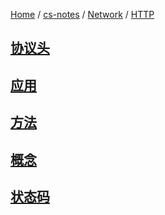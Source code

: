 [Home](https://mengxianbin.github.io) /
[cs-notes](https://mengxianbin.github.io/cs-notes/site) /
[Network](https://mengxianbin.github.io/cs-notes/site/Network) /
[HTTP](https://mengxianbin.github.io/cs-notes/site/Network/HTTP)

## [协议头](https://mengxianbin.github.io/cs-notes/site/Network/HTTP/%E5%8D%8F%E8%AE%AE%E5%A4%B4/)

## [应用](https://mengxianbin.github.io/cs-notes/site/Network/HTTP/%E5%BA%94%E7%94%A8/)

## [方法](https://mengxianbin.github.io/cs-notes/site/Network/HTTP/%E6%96%B9%E6%B3%95/)

## [概念](https://mengxianbin.github.io/cs-notes/site/Network/HTTP/%E6%A6%82%E5%BF%B5/)

## [状态码](https://mengxianbin.github.io/cs-notes/site/Network/HTTP/%E7%8A%B6%E6%80%81%E7%A0%81/)
